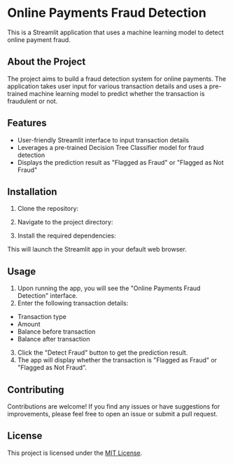 # Online Payments Fraud Detection

This is a Streamlit application that uses a machine learning model to detect online payment fraud.

## About the Project

The project aims to build a fraud detection system for online payments. The application takes user input for various transaction details and uses a pre-trained machine learning model to predict whether the transaction is fraudulent or not.

## Features

- User-friendly Streamlit interface to input transaction details
- Leverages a pre-trained Decision Tree Classifier model for fraud detection
- Displays the prediction result as "Flagged as Fraud" or "Flagged as Not Fraud"

## Installation

1. Clone the repository:

2. Navigate to the project directory:

3. Install the required dependencies:

This will launch the Streamlit app in your default web browser.

## Usage

1. Upon running the app, you will see the "Online Payments Fraud Detection" interface.
2. Enter the following transaction details:
- Transaction type
- Amount
- Balance before transaction
- Balance after transaction
3. Click the "Detect Fraud" button to get the prediction result.
4. The app will display whether the transaction is "Flagged as Fraud" or "Flagged as Not Fraud".

## Contributing

Contributions are welcome! If you find any issues or have suggestions for improvements, please feel free to open an issue or submit a pull request.

## License

This project is licensed under the [MIT License](LICENSE).
